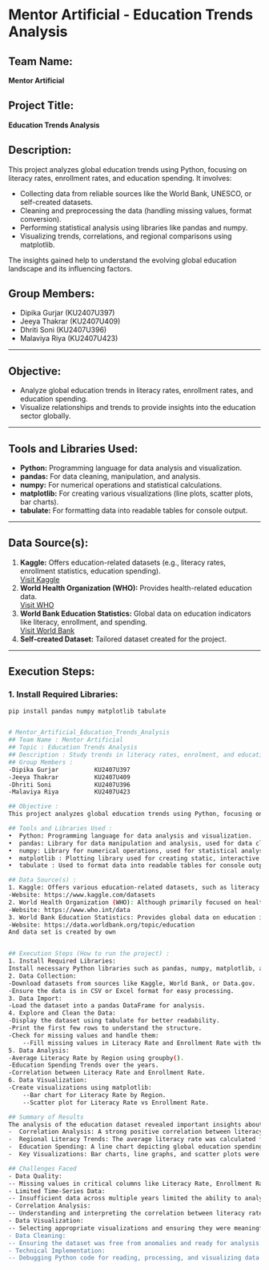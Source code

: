 # Mentor Artificial - Education Trends Analysis

## Team Name:
**Mentor Artificial**

## Project Title:
**Education Trends Analysis**

## Description:
This project analyzes global education trends using Python, focusing on literacy rates, enrollment rates, and education spending. It involves:
- Collecting data from reliable sources like the World Bank, UNESCO, or self-created datasets.
- Cleaning and preprocessing the data (handling missing values, format conversion).
- Performing statistical analysis using libraries like pandas and numpy.
- Visualizing trends, correlations, and regional comparisons using matplotlib.
  
The insights gained help to understand the evolving global education landscape and its influencing factors.

## Group Members:
- Dipika Gurjar (KU2407U397)  
- Jeeya Thakrar (KU2407U409)  
- Dhriti Soni (KU2407U396)  
- Malaviya Riya (KU2407U423)  

---

## Objective:
- Analyze global education trends in literacy rates, enrollment rates, and education spending.
- Visualize relationships and trends to provide insights into the education sector globally.

---

## Tools and Libraries Used:
- **Python:** Programming language for data analysis and visualization.
- **pandas:** For data cleaning, manipulation, and analysis.
- **numpy:** For numerical operations and statistical calculations.
- **matplotlib:** For creating various visualizations (line plots, scatter plots, bar charts).
- **tabulate:** For formatting data into readable tables for console output.

---

## Data Source(s):
1. **Kaggle:** Offers education-related datasets (e.g., literacy rates, enrollment statistics, education spending).  
   [Visit Kaggle](https://www.kaggle.com/datasets)  
2. **World Health Organization (WHO):** Provides health-related education data.  
   [Visit WHO](https://www.who.int/data)  
3. **World Bank Education Statistics:** Global data on education indicators like literacy, enrollment, and spending.  
   [Visit World Bank](https://data.worldbank.org/topic/education)  
4. **Self-created Dataset:** Tailored dataset created for the project.

---

## Execution Steps:

### 1. Install Required Libraries:
   ```bash
   pip install pandas numpy matplotlib tabulate


# Mentor_Artificial_Education_Trends_Analysis
## Team Name : Mentor Artificial
## Topic : Education Trends Analysis
## Description : Study trends in literacy rates, enrolment, and education spending globally.
## Group Members : 
-Dipika Gurjar          KU2407U397
-Jeeya Thakrar          KU2407U409
-Dhriti Soni            KU2407U396
-Malaviya Riya          KU2407U423

## Objective :
This project analyzes global education trends using Python, focusing on literacy rates, enrollment rates, and education spending. It involves collecting data from reliable sources like the World Bank or UNESCO, cleaning and preprocessing the data (handling missing values, converting formats), and performing statistical analysis using pandas and numpy. Visualization is done with matplotlib to display trends over time, correlations, and comparisons between regions. Key visualizations include line plots for literacy rates, scatter plots for spending vs. literacy, and bar plots for regional comparisons. This project provides insights into the evolving education landscape and its influencing factors.

## Tools and Libraries Used : 
•  Python: Programming language for data analysis and visualization.
•  pandas: Library for data manipulation and analysis, used for data cleaning, transformation, and analysis.
•  numpy: Library for numerical operations, used for statistical analysis and handling arrays.
•  matplotlib : Plotting library used for creating static, interactive, and animated visualizations (e.g., line plots, scatter plots, bar charts).
•  tabulate : Used to format data into readable tables for console output. It supports various table styles and is compatible with lists, dictionaries, and pandas DataFrames.

## Data Source(s) : 
1. Kaggle: Offers various education-related datasets, such as literacy rates, enrollment statistics, and education spending.
   -Website: https://www.kaggle.com/datasets
2. World Health Organization (WHO): Although primarily focused on health data, WHO also provides education-related data, especially around health literacy and education in health fields.
   -Website: https://www.who.int/data
3. World Bank Education Statistics: Provides global data on education indicators like literacy rates, enrollment, and spending.
   -Website: https://data.worldbank.org/topic/education
And data set is created by own 


## Execution Steps (How to run the project) : 
1. Install Required Libraries:
  Install necessary Python libraries such as pandas, numpy, matplotlib, and tabulate.
2. Data Collection:
   -Download datasets from sources like Kaggle, World Bank, or Data.gov.
   -Ensure the data is in CSV or Excel format for easy processing.
3. Data Import:
   -Load the dataset into a pandas DataFrame for analysis.
4. Explore and Clean the Data:
   -Display the dataset using tabulate for better readability.
   -Print the first few rows to understand the structure.
   -Check for missing values and handle them:
       --Fill missing values in Literacy Rate and Enrollment Rate with the column mean.
5. Data Analysis:
   -Average Literacy Rate by Region using groupby().
   -Education Spending Trends over the years.
   -Correlation between Literacy Rate and Enrollment Rate.
6. Data Visualization:
   -Create visualizations using matplotlib:
       --Bar chart for Literacy Rate by Region.
       --Scatter plot for Literacy Rate vs Enrollment Rate.

## Summary of Results
The analysis of the education dataset revealed important insights about global education trends. After cleaning the data by filling missing values for literacy and enrollment rates and dropping rows with missing education spending data, we proceeded with the analysis.
 -	Correlation Analysis: A strong positive correlation between literacy and enrollment rates was observed, indicating that as literacy rates increase, enrollment rates tend to rise as well.
 -	Regional Literacy Trends: The average literacy rate was calculated for each region, showing disparities between regions with higher and lower literacy levels.
 -	Education Spending: A line chart depicting global education spending trends highlighted the fluctuations in investment over time as a percentage of GDP.
 -	Key Visualizations: Bar charts, line graphs, and scatter plots were used to visualize the data, revealing regional differences, trends in spending, and the relationship between literacy and enrollment rates.

## Challenges Faced
- Data Quality:
 --	Missing values in critical columns like Literacy Rate, Enrollment Rate, and Education Spending (% of GDP) required handling through imputation or removal.
- Limited Time-Series Data:
 --	Insufficient data across multiple years limited the ability to analyze trends meaningfully over time.
- Correlation Analysis:
 --	Understanding and interpreting the correlation between literacy rate and enrollment rate required statistical validation.
- Data Visualization:
 --	Selecting appropriate visualizations and ensuring they were meaningful given the dataset's limitations.
- Data Cleaning:
 --	Ensuring the dataset was free from anomalies and ready for analysis while retaining key insights.
- Technical Implementation:
 --	Debugging Python code for reading, processing, and visualizing data efficiently.
